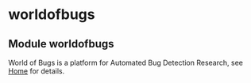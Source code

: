 # worldofbugs

<a id="worldofbugs"></a>

## Module worldofbugs

World of Bugs is a platform for Automated Bug Detection Research, see [Home](../index.md) for details.

